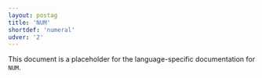 ```yaml
---
layout: postag
title: 'NUM'
shortdef: 'numeral'
udver: '2'
---
```


This document is a placeholder for the language-specific documentation
for `NUM`.
